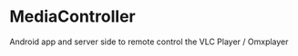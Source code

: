 MediaController
===============

Android app and server side to remote control the VLC Player / Omxplayer
